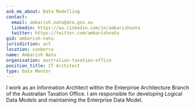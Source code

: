```yaml
---
ask_me_about: Data Modelling
contact:
  email: ambarish.natu@ato.gov.au
  linkedin: https://au.linkedin.com/in/ambarishnatu
  twitter: https://twitter.com/ambarishnatu
gid: ambarish-natu
jurisdiction: act
location: canberra
name: Ambarish Natu
organisation: australian-taxation-office
position_title: IT Architect
type: Data Mentor
---
```


I work as an Information Architect within the Enterprise Architecture Branch of the Australian Taxation Office. I am responsible for developing Logical Data Models and maintaining the Enterprise Data Model.